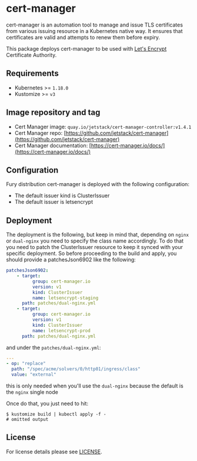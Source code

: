 # cert-manager

cert-manager is an automation tool to manage and issue TLS
certificates from various issuing resource in a Kubernetes native way. It
ensures that certificates are valid and attempts to renew them before expiry.

This package deploys cert-manager to be used with [Let's
Encrypt](https://letsencrypt.org/) Certificate Authority.

## Requirements

- Kubernetes >= `1.18.0`
- Kustomize >= `v3`

## Image repository and tag

- Cert Manager image: `quay.io/jetstack/cert-manager-controller:v1.4.1`
- Cert Manager repo: [https://github.com/jetstack/cert-manager](https://github.com/jetstack/cert-manager)
- Cert Manager documentation: [https://cert-manager.io/docs/](https://cert-manager.io/docs/)

## Configuration

Fury distribution cert-manager is deployed with the following configuration:

- The default issuer kind is ClusterIssuer
- The default issuer is letsencrypt

## Deployment

The deployment is the following, but keep in mind that, depending on `nginx` or `dual-nginx`
you need to specify the class name accordingly.
To do that you need to patch the ClusterIssuer resource to keep it synced with your specific deployment.
So before proceeding to the build and apply, you should provide a patchesJson6902 like the following:

```yml
patchesJson6902:
    - target:
          group: cert-manager.io
          version: v1
          kind: ClusterIssuer
          name: letsencrypt-staging
      path: patches/dual-nginx.yml
    - target:
          group: cert-manager.io
          version: v1
          kind: ClusterIssuer
          name: letsencrypt-prod
      path: patches/dual-nginx.yml
```

and under the `patches/dual-nginx.yml`:

```yml
---
- op: "replace"
  path: "/spec/acme/solvers/0/http01/ingress/class"
  value: "external"
```

this is only needed when you'll use the `dual-nginx` because the default is the `nginx` single node

Once do that, you just need to hit:

```shell
$ kustomize build | kubectl apply -f -
# omitted output
```

## License

For license details please see [LICENSE](../../LICENSE).
